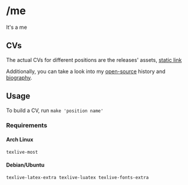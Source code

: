 # /me
It's a me

## CVs
The actual CVs for different positions are the releases' assets, [static link](https://github.com/Felixoid/slash-me/releases)

Additionally, you can take a look into my [open-source](./opensource.yaml) history and [biography](biography.yaml).

## Usage
To build a CV, run `make 'position name'`

### Requirements

#### Arch Linux
`texlive-most`

#### Debian/Ubuntu
`texlive-latex-extra texlive-luatex texlive-fonts-extra`
